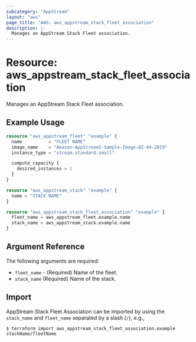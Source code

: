 ```yaml
---
subcategory: "AppStream"
layout: "aws"
page_title: "AWS: aws_appstream_stack_fleet_association"
description: |-
  Manages an AppStream Stack Fleet association.
---
```


# Resource: aws_appstream_stack_fleet_association

Manages an AppStream Stack Fleet association.

## Example Usage

```terraform
resource "aws_appstream_fleet" "example" {
  name          = "FLEET NAME"
  image_name    = "Amazon-AppStream2-Sample-Image-02-04-2019"
  instance_type = "stream.standard.small"

  compute_capacity {
    desired_instances = 1
  }
}

resource "aws_appstream_stack" "example" {
  name = "STACK NAME"
}

resource "aws_appstream_stack_fleet_association" "example" {
  fleet_name = aws_appstream_fleet.example.name
  stack_name = aws_appstream_stack.example.name
}
```

## Argument Reference

The following arguments are required:

* `fleet_name` - (Required) Name of the fleet.
* `stack_name` (Required) Name of the stack.

## Import

AppStream Stack Fleet Association can be imported by using the `stack_name` and `fleet_name` separated by a slash (`/`), e.g.,

```
$ terraform import aws_appstream_stack_fleet_association.example stackName/fleetName
```
